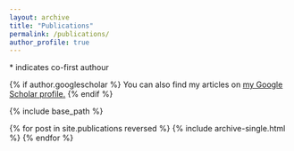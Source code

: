 ```yaml
---
layout: archive
title: "Publications"
permalink: /publications/
author_profile: true
---
```


<a>*</a> indicates co-first authour

{% if author.googlescholar %}
  You can also find my articles on <u><a href="{{author.googlescholar}}">my Google Scholar profile</a>.</u>
{% endif %}

{% include base_path %}

{% for post in site.publications reversed %}
  {% include archive-single.html %}
{% endfor %}

